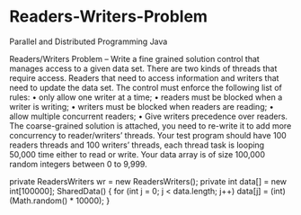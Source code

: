 # Readers-Writers-Problem
Parallel and Distributed Programming Java

Readers/Writers Problem – Write a fine grained solution control that manages access to a given data set. There are two kinds of threads that require access. Readers that need to access information and writers that need to update the data set. The control must enforce the following list of rules:
• only allow one writer at a time;
• readers must be blocked when a writer is writing;
• writers must be blocked when readers are reading;
• allow multiple concurrent readers;
• Give writers precedence over readers.
The coarse-grained solution is attached, you need to re-write it to add more concurrency to reader/writers’ threads. Your test program should have 100 readers threads and 100 writers’ threads, each thread task is looping 50,000 time either to read or write. Your data array is of size 100,000 random integers between 0 to 9,999.

private ReadersWriters wr = new ReadersWriters(); private int data[] = new int[100000];
SharedData() {
for (int j = 0; j < data.length; j++)
  data[j] = (int) (Math.random() * 10000);
}
